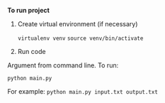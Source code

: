 **To run project**

1. Create virtual environment (if necessary)

	`virtualenv venv`
	`source venv/bin/activate`

2. Run code

Argument from command line. To run: 

`python main.py`

For example:
	`python main.py input.txt output.txt`